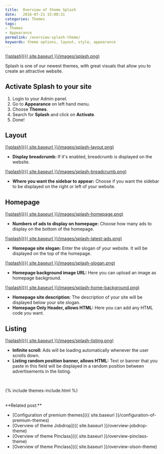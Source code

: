 ```yaml
---
title:  Overview of theme Splash
date:   2016-07-21 15:00:31
categories: Themes
tags:
- Themes
- Appearance
permalink: /overview-splash-theme/
keywords: theme options, layout, style, appearance
---
```

<a href="{{ site.baseurl }}/images/splash.png" class="thumbnail gallery-item" data-gallery>
![splash]({{ site.baseurl }}/images/splash.png)
</a>

Splash is one of our newest themes, with great visuals that allow you to create an attractive website.

## Activate Splash to your site

1. Login to your Admin panel.
2. Go to **Appearance** on left hand menu.
3. Choose **Themes**.
4. Search for **Splash** and click on **Activate**.
5. Done!

## Layout

<a href="{{ site.baseurl }}/images/splash-layout.png" class="thumbnail gallery-item" data-gallery>
![splash]({{ site.baseurl }}/images/splash-layout.png)
</a>

+ **Display breadcrumb:** If it's enabled, breadcrumb is displayed on the website.

<a href="{{ site.baseurl }}/images/splash-breadcrumb.png" class="thumbnail gallery-item" data-gallery>
![splash]({{ site.baseurl }}/images/splash-breadcrumb.png)
</a>

+ **Where you want the sidebar to appear:** Choose if you want the sidebar to be displayed on the right or left of your website.


## Homepage

<a href="{{ site.baseurl }}/images/splash-homepage.png" class="thumbnail gallery-item" data-gallery>
![splash]({{ site.baseurl }}/images/splash-homepage.png)
</a>

+ **Numbers of ads to display on homepage:** Choose how many ads to display on the bottom of the homepage.

<a href="{{ site.baseurl }}/images/splash-latest-ads.png" class="thumbnail gallery-item" data-gallery>
![splash]({{ site.baseurl }}/images/splash-latest-ads.png)
</a>

+ **Homepage site slogan:** Enter the slogan of your website. It will be displayed on the top of the homepage.

<a href="{{ site.baseurl }}/images/splash-slogan.png" class="thumbnail gallery-item" data-gallery>
![splash]({{ site.baseurl }}/images/splash-slogan.png)
</a>

+ **Homepage background image URL:** Here you can upload an image as homepage background.

<a href="{{ site.baseurl }}/images/splash-home-background.png" class="thumbnail gallery-item" data-gallery>
![splash]({{ site.baseurl }}/images/splash-home-background.png)
</a>

+ **Homepage site description:** The description of your site will be displayed below your site slogan.
+ **Homepage Only Header, allows HTML:** Here you can add any HTML code you want.


## Listing

<a href="{{ site.baseurl }}/images/splash-listing.png" class="thumbnail gallery-item" data-gallery>
![splash]({{ site.baseurl }}/images/splash-listing.png)
</a>

+ **Infinite scroll:** Ads will be loading automatically whenever the user scrolls down.
+ **Listing random position banner, allows HTML:** Text or banner that you paste in this field will be displayed in a random position between advertisements in the listing.

<br>

{% include themes-include.html %}

<br>
**Related post:**

* [Configuration of premium themes]({{ site.baseurl }}/configuration-of-premium-themes)
* [Overview of theme Jobdrop]({{ site.baseurl }}/overview-jobdrop-theme)
* [Overview of theme Pinclass]({{ site.baseurl }}/overview-pinclass-theme)
* [Overview of theme Pinclass]({{ site.baseurl }}/overview-olson-theme)